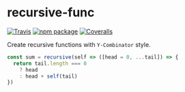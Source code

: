 # recursive-func

[![Travis][build-badge]][build]
[![npm package][npm-badge]][npm]
[![Coveralls][coveralls-badge]][coveralls]

Create recursive functions with `Y-Combinator` style.
```js
const sum = recursive(self => ([head = 0, ...tail]) => {
  return tail.length === 0
    ? head
    : head + self(tail)
})
```

[build-badge]: https://img.shields.io/travis/user/repo/master.png?style=flat-square
[build]: https://travis-ci.org/user/repo

[npm-badge]: https://img.shields.io/npm/v/npm-package.png?style=flat-square
[npm]: https://www.npmjs.org/package/npm-package

[coveralls-badge]: https://img.shields.io/coveralls/user/repo/master.png?style=flat-square
[coveralls]: https://coveralls.io/github/user/repo
